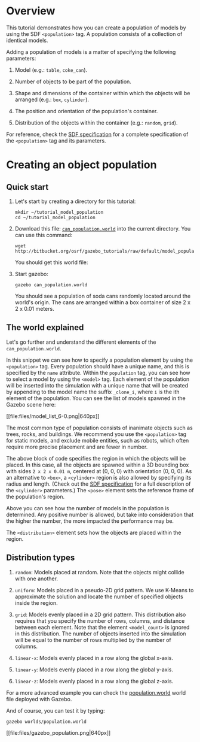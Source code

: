 # Overview

This tutorial demonstrates how you can create a population of models by
using the SDF `<population>` tag. A population consists of a collection
of identical models.

Adding a population of models is a matter of specifying the following
parameters:

1. Model (e.g.: `table`, `coke_can`).

1. Number of objects to be part of the population.

1. Shape and dimensions of the container within which the objects will be
arranged (e.g.: `box`, `cylinder`).

1. The position and orientation of the population's container.

1. Distribution of the objects within the container (e.g.: `random`, `grid`).

For reference, check the
[SDF specification](http://sdformat.org/spec?ver=1.5&elem=world#world_population)
 for a complete specification of the `<population>` tag and its parameters.

# Creating an object population

## Quick start

1. Let's start by creating a directory for this tutorial:

    ~~~
    mkdir ~/tutorial_model_population
    cd ~/tutorial_model_population
    ~~~

1. Download this file:
[`can_population.world`](http://bitbucket.org/osrf/gazebo_tutorials/raw/default/model_population/files/can_population.world)
into the current directory. You can use this command:

    ~~~
    wget http://bitbucket.org/osrf/gazebo_tutorials/raw/default/model_population/files/can_population.world
    ~~~

    You should get this world file:

    <include src='http://bitbucket.org/osrf/gazebo_tutorials/raw/default/model_population/files/can_population.world' />

1. Start gazebo:

    ~~~
    gazebo can_population.world
    ~~~

    You should see a population of soda cans randomly located around the
    world's origin. The cans are arranged within a box container of size
    2 x 2 x 0.01 meters.

## The world explained

Let's go further and understand the different elements of the `can_population.world`.

<include from='/    <population name/' to='/</model>/' src='http://bitbucket.org/osrf/gazebo_tutorials/raw/default/model_population/files/can_population.world' />

In this snippet we can see how to specify a population element by using the
`<population>` tag. Every population should have a unique name, and this is
specified by the `name` attribute. Within the `population` tag, you can see
how to select a model by using the `<model>` tag. Each element of the population
will be inserted into the simulation with a unique name that will be created by
appending to the model name the suffix `_clone_i`, where `i` is the ith element
of the population. You can see the list of models spawned in the Gazebo scene
here:

[[file:files/model_list_6-0.png|640px]]

The most common type of population consists of inanimate objects
such as trees, rocks, and buildings. We recommend you use the `<population>` tag
for static models, and exclude mobile entities, such as robots, which often
require more precise placement and are fewer in number.

<include from='/      <pose>/' to='/<\/box>/' src='http://bitbucket.org/osrf/gazebo_tutorials/raw/default/model_population/files/can_population.world' />

The above block of code specifies the region in which the objects will be
placed. In this case, all the objects are spawned within a 3D bounding box with
sides `2 x 2 x 0.01 m`, centered at (0, 0, 0) with orientation (0, 0, 0). As an
alternative to `<box>`, a `<cylinder>` region is also allowed by specifying its
radius and length. (Check out the
[SDF specification](http://sdformat.org/spec?ver=1.5&elem=world#population_cylinder)
for a full description of the `<cylinder>` parameters.) The `<pose>` element
sets the reference frame of the population's region.

<include from='/      <model_count>/' to='/</model_count>/' src='http://bitbucket.org/osrf/gazebo_tutorials/raw/default/model_population/files/can_population.world' />

Above you can see how the number of models in the population is determined. Any
positive number is allowed, but take into consideration that the higher the
number, the more impacted the performance may be.

<include from='/      <distribution>/' to='/</distribution>/' src='http://bitbucket.org/osrf/gazebo_tutorials/raw/default/model_population/files/can_population.world' />

The `<distribution>` element sets how the objects are placed within the region.

## Distribution types

1. `random`: Models placed at random. Note that the objects might collide with
  one another.

1. `uniform`: Models placed in a pseudo-2D grid pattern. We use K-Means to
  approximate the solution and locate the number of specified objects inside the
  region.

1. `grid`: Models evenly placed in a 2D grid pattern. This distribution also
  requires that you specify the number of rows, columns, and distance between
  each element. Note that the element `<model_count>` is ignored in this
  distribution. The number of objects inserted into the simulation will be equal
  to the number of rows multiplied by the number of columns.

1. `linear-x`: Models evenly placed in a row along the global x-axis.

1. `linear-y`: Models evenly placed in a row along the global y-axis.

1. `linear-z`: Models evenly placed in a row along the global z-axis.

For a more advanced example you can check the
[population.world](http://github.com/osrf/gazebo/raw/master/worlds/population.world)
world file deployed with Gazebo.

And of course, you can test it by typing:

~~~
gazebo worlds/population.world
~~~

[[file:files/gazebo_population.png|640px]]
